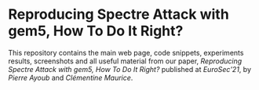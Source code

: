 # Reproducing Spectre Attack with gem5, How To Do It Right?

This repository contains the main web page, code snippets, experiments results,
screenshots and all useful material from our paper, _Reproducing Spectre Attack
with gem5, How To Do It Right?_ published at _EuroSec'21_, by _Pierre Ayoub_
and _Clémentine Maurice_.
